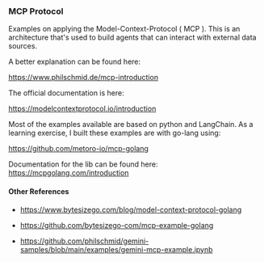 ### MCP Protocol

Examples on applying the Model-Context-Protocol ( MCP ). This is an architecture that's used to build agents that can interact with external data sources.

A better explanation can be found here:

https://www.philschmid.de/mcp-introduction

The official documentation is here:

https://modelcontextprotocol.io/introduction


Most of the examples available are based on python and LangChain. As a learning exercise, I built these examples are with go-lang using:

https://github.com/metoro-io/mcp-golang

Documentation for the lib can be found here:
https://mcpgolang.com/introduction


#### Other References

* https://www.bytesizego.com/blog/model-context-protocol-golang

* https://github.com/bytesizego-com/mcp-example-golang

* https://github.com/philschmid/gemini-samples/blob/main/examples/gemini-mcp-example.ipynb
